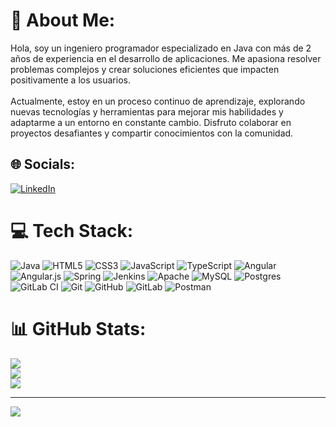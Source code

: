 # 💫 About Me:
Hola, soy un ingeniero programador especializado en Java con más de 2 años de experiencia en el desarrollo de aplicaciones. Me apasiona resolver problemas complejos y crear soluciones eficientes que impacten positivamente a los usuarios.<br><br>Actualmente, estoy en un proceso continuo de aprendizaje, explorando nuevas tecnologías y herramientas para mejorar mis habilidades y adaptarme a un entorno en constante cambio. Disfruto colaborar en proyectos desafiantes y compartir conocimientos con la comunidad.


## 🌐 Socials:
[![LinkedIn](https://img.shields.io/badge/LinkedIn-%230077B5.svg?logo=linkedin&logoColor=white)](https://linkedin.com/in/https://www.linkedin.com/in/didiervirguez) 

# 💻 Tech Stack:
![Java](https://img.shields.io/badge/java-%23ED8B00.svg?style=for-the-badge&logo=openjdk&logoColor=white) ![HTML5](https://img.shields.io/badge/html5-%23E34F26.svg?style=for-the-badge&logo=html5&logoColor=white) ![CSS3](https://img.shields.io/badge/css3-%231572B6.svg?style=for-the-badge&logo=css3&logoColor=white) ![JavaScript](https://img.shields.io/badge/javascript-%23323330.svg?style=for-the-badge&logo=javascript&logoColor=%23F7DF1E) ![TypeScript](https://img.shields.io/badge/typescript-%23007ACC.svg?style=for-the-badge&logo=typescript&logoColor=white) ![Angular](https://img.shields.io/badge/angular-%23DD0031.svg?style=for-the-badge&logo=angular&logoColor=white) ![Angular.js](https://img.shields.io/badge/angular.js-%23E23237.svg?style=for-the-badge&logo=angularjs&logoColor=white) ![Spring](https://img.shields.io/badge/spring-%236DB33F.svg?style=for-the-badge&logo=spring&logoColor=white) ![Jenkins](https://img.shields.io/badge/jenkins-%232C5263.svg?style=for-the-badge&logo=jenkins&logoColor=white) ![Apache](https://img.shields.io/badge/apache-%23D42029.svg?style=for-the-badge&logo=apache&logoColor=white) ![MySQL](https://img.shields.io/badge/mysql-4479A1.svg?style=for-the-badge&logo=mysql&logoColor=white) ![Postgres](https://img.shields.io/badge/postgres-%23316192.svg?style=for-the-badge&logo=postgresql&logoColor=white) ![GitLab CI](https://img.shields.io/badge/gitlab%20CI-%23181717.svg?style=for-the-badge&logo=gitlab&logoColor=white) ![Git](https://img.shields.io/badge/git-%23F05033.svg?style=for-the-badge&logo=git&logoColor=white) ![GitHub](https://img.shields.io/badge/github-%23121011.svg?style=for-the-badge&logo=github&logoColor=white) ![GitLab](https://img.shields.io/badge/gitlab-%23181717.svg?style=for-the-badge&logo=gitlab&logoColor=white) ![Postman](https://img.shields.io/badge/Postman-FF6C37?style=for-the-badge&logo=postman&logoColor=white)
# 📊 GitHub Stats:
![](https://github-readme-stats.vercel.app/api?username=didieravz&theme=dark&hide_border=false&include_all_commits=true&count_private=false)<br/>
![](https://github-readme-streak-stats.herokuapp.com/?user=didieravz&theme=dark&hide_border=false)<br/>
![](https://github-readme-stats.vercel.app/api/top-langs/?username=didieravz&theme=dark&hide_border=false&include_all_commits=true&count_private=false&layout=compact)

---
[![](https://visitcount.itsvg.in/api?id=didieravz&icon=0&color=0)](https://visitcount.itsvg.in)

<!-- Proudly created with GPRM ( https://gprm.itsvg.in ) -->
